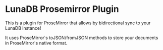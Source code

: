 # LunaDB Prosemirror Plugin

This is a plugin for ProseMirror that allows by bidirectional sync to your LunaDB instance!

It uses ProseMirror's toJSON/fromJSON methods to store your documents in ProseMirror's native
format.
